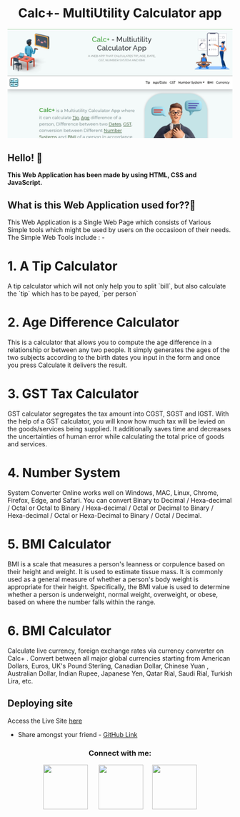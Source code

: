 <h1 align="center">Calc+- MultiUtility Calculator app</h1>

![Design preview for the Tip calculator app coding challenge](./design/desktop-design-completed.jpg)

## Hello! 👋

**This Web Application has been made by using HTML, CSS and JavaScript.**

## What is this Web Application used for??🤔

This Web Application is a Single Web Page which consists of Various Simple tools which might be used by users on the occasioon of their needs. The Simple Web Tools include : - 

<h1> 1. A Tip Calculator</h1>
<p> A tip calculator which will not only help you to split `bill`, but also calculate the `tip` which has to be payed, `per person`</p>

<h1> 2. Age Difference Calculator</h1>
<p> This is a calculator that allows you to compute the age difference in a relationship or between any two people. It simply generates the ages of the two subjects according to the birth dates you input in the form and once you press Calculate it delivers the result.</p>

<h1> 3. GST Tax Calculator</h1>
<p> GST calculator segregates the tax amount into CGST, SGST and IGST. With the help of a GST calculator, you will know how much tax will be levied on the goods/services being supplied. It additionally saves time and decreases the uncertainties of human error while calculating the total price of goods and services.</p>

<h1> 4. Number System</h1>
<p> System Converter Online works well on Windows, MAC, Linux, Chrome, Firefox, Edge, and Safari. You can convert Binary to Decimal / Hexa-decimal / Octal or Octal to Binary / Hexa-decimal / Octal or Decimal to Binary / Hexa-decimal / Octal or Hexa-Decimal to Binary / Octal / Decimal.</p>

<h1> 5. BMI Calculator</h1>
<p> BMI is a scale that measures a person's leanness or corpulence based on their height and weight. It is used to estimate tissue mass. It is commonly used as a general measure of whether a person's body weight is appropriate for their height. Specifically, the BMI value is used to determine whether a person is underweight, normal weight, overweight, or obese, based on where the number falls within the range. </p>

<h1> 6. BMI Calculator</h1>
<p> Calculate live currency, foreign exchange rates via currency converter on Calc+ . Convert between all major global currencies starting from American Dollars, Euros, UK's Pound Sterling, Canadian Dollar, Chinese Yuan , Australian Dollar, Indian Rupee, Japanese Yen, Qatar Rial, Saudi Rial, Turkish Lira, etc. </p>

## Deploying site

Access the Live Site [here](https://www.calc-multiutility.netlify.app/)

- Share amongst your friend - [GitHub Link](https://github.com/AmitSahoo45/calc-multiutility-app.git)

<h3 align="center">Connect with me:</h3>
<p align="center">
<a href="https://twitter.com/DepressedCoder" target="blank"><img align="center" src="https://img.icons8.com/bubbles/500/000000/twitter.png" height="100" width="100" /></a> &nbsp;&nbsp;&nbsp;&nbsp;
<a href="https://www.linkedin.com/in/amit-kumar-sahoo-2b2538200/" target="blank"><img align="center" src="https://img.icons8.com/bubbles/500/000000/linkedin.png" height="100" width="100" /></a>&nbsp;&nbsp;&nbsp;&nbsp;
<a href="https://instagram.com/wth_ishiii" target="blank"><img align="center" src="https://img.icons8.com/bubbles/500/000000/instagram-new--v2.png" height="100" width="100" /></a>
</p>
